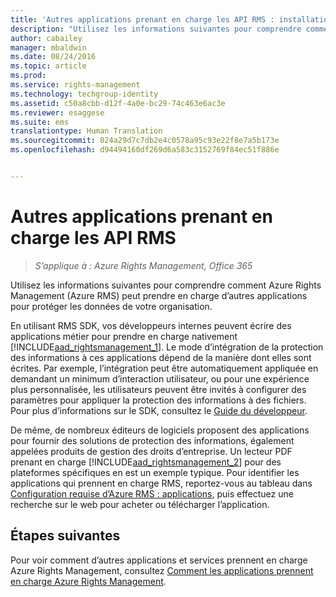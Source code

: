 ```yaml
---
title: 'Autres applications prenant en charge les API RMS : installation et configuration | Azure RMS'
description: "Utilisez les informations suivantes pour comprendre comment Azure Rights Management (Azure RMS) peut prendre en charge d’autres applications pour protéger les données de votre organisation."
author: cabailey
manager: mbaldwin
ms.date: 08/24/2016
ms.topic: article
ms.prod: 
ms.service: rights-management
ms.technology: techgroup-identity
ms.assetid: c50a8cbb-d12f-4a0e-bc29-74c463e6ac3e
ms.reviewer: esaggese
ms.suite: ems
translationtype: Human Translation
ms.sourcegitcommit: 024a29d7c7db2e4c0578a95c93e22f8e7a5b173e
ms.openlocfilehash: d94494160df269d6a583c3152769f84ec51f886e


---
```


# Autres applications prenant en charge les API RMS

>*S’applique à : Azure Rights Management, Office 365*

Utilisez les informations suivantes pour comprendre comment Azure Rights Management (Azure RMS) peut prendre en charge d’autres applications pour protéger les données de votre organisation.

En utilisant RMS SDK, vos développeurs internes peuvent écrire des applications métier pour prendre en charge nativement [!INCLUDE[aad_rightsmanagement_1](../includes/aad_rightsmanagement_1_md.md)]. Le mode d’intégration de la protection des informations à ces applications dépend de la manière dont elles sont écrites. Par exemple, l’intégration peut être automatiquement appliquée en demandant un minimum d’interaction utilisateur, ou pour une expérience plus personnalisée, les utilisateurs peuvent être invités à configurer des paramètres pour appliquer la protection des informations à des fichiers. Pour plus d’informations sur le SDK, consultez le [Guide du développeur](../develop/developers-guide.md).

De même, de nombreux éditeurs de logiciels proposent des applications pour fournir des solutions de protection des informations, également appelées produits de gestion des droits d’entreprise. Un lecteur PDF prenant en charge [!INCLUDE[aad_rightsmanagement_2](../includes/aad_rightsmanagement_2_md.md)] pour des plateformes spécifiques en est un exemple typique. Pour identifier les applications qui prennent en charge RMS, reportez-vous au tableau dans [Configuration requise d’Azure RMS : applications](../get-started/requirements-applications.md), puis effectuez une recherche sur le web pour acheter ou télécharger l’application.

## Étapes suivantes

Pour voir comment d’autres applications et services prennent en charge Azure Rights Management, consultez [Comment les applications prennent en charge Azure Rights Management](applications-support.md).


<!--HONumber=Aug16_HO4-->


